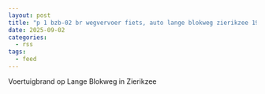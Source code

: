 ```yaml
---
layout: post
title: "p 1 bzb-02 br wegvervoer fiets, auto lange blokweg zierikzee 192839"
date: 2025-09-02
categories: 
  - rss
tags: 
  - feed
---
```


Voertuigbrand op Lange Blokweg in Zierikzee

